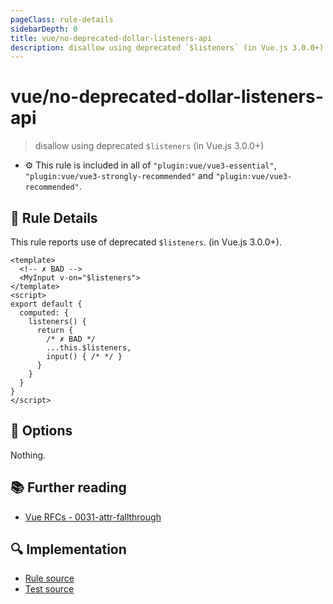 ```yaml
---
pageClass: rule-details
sidebarDepth: 0
title: vue/no-deprecated-dollar-listeners-api
description: disallow using deprecated `$listeners` (in Vue.js 3.0.0+)
---
```

# vue/no-deprecated-dollar-listeners-api
> disallow using deprecated `$listeners` (in Vue.js 3.0.0+)

- :gear: This rule is included in all of `"plugin:vue/vue3-essential"`, `"plugin:vue/vue3-strongly-recommended"` and `"plugin:vue/vue3-recommended"`.

## :book: Rule Details

This rule reports use of deprecated `$listeners`. (in Vue.js 3.0.0+).

<eslint-code-block :rules="{'vue/no-deprecated-dollar-listeners-api': ['error']}">

```vue
<template>
  <!-- ✗ BAD -->
  <MyInput v-on="$listeners">
</template>
<script>
export default {
  computed: {
    listeners() {
      return {
        /* ✗ BAD */
        ...this.$listeners,
        input() { /* */ }
      }
    }
  }
}
</script>
```

</eslint-code-block>

## :wrench: Options

Nothing.

## :books: Further reading

- [Vue RFCs - 0031-attr-fallthrough](https://github.com/vuejs/rfcs/blob/master/active-rfcs/0031-attr-fallthrough.md)

## :mag: Implementation

- [Rule source](https://github.com/vuejs/eslint-plugin-vue/blob/master/lib/rules/no-deprecated-dollar-listeners-api.js)
- [Test source](https://github.com/vuejs/eslint-plugin-vue/blob/master/tests/lib/rules/no-deprecated-dollar-listeners-api.js)
